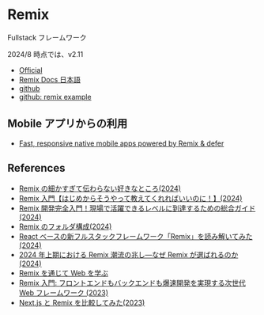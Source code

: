 # Remix

Fullstack フレームワーク

2024/8 時点では、v2.11

- [Official](https://remix.run/)
- [Remix Docs 日本語](https://remix-docs-ja.techtalk.jp/)
- [github](https://github.com/remix-run/remix)
- [github: remix example](https://github.com/remix-run/examples)

## Mobile アプリからの利用

- [Fast, responsive native mobile apps powered by Remix & defer](https://remix.guide/resources/shaw4Nxm3QmN)

## References

- [Remix の細かすぎて伝わらない好きなところ(2024)](https://www.docswell.com/s/8723156/ZQR837-2024-08-07-172936#p1)
- [Remix 入門【はじめからそうやって教えてくれればいいのに！】(2024)](https://zenn.dev/ak/articles/cef68c1b67a314)
- [Remix 開発完全入門！現場で活躍できるレベルに到達するための総合ガイド (2024)](https://zenn.dev/llm_robot/articles/20240731-remix-react-ssr-routing)
- [Remix のフォルダ構成(2024)](https://zenn.dev/tor_inc/articles/0b5960a7cee2c5)
- [React ベースの新フルスタックフレームワーク「Remix」を読み解いてみた (2024)](https://qiita.com/FAL-coffee/items/5f44dc785f3faf268fb6)
- [2024 年上期における Remix 潮流の兆し―なぜ Remix が選ばれるのか(2024)](https://zenn.dev/typebase_dev/articles/why-choose-remix)
- [Remix を通じて Web を学ぶ](https://codezine.jp/article/corner/942)
- [Remix 入門: フロントエンドもバックエンドも爆速開発を実現する次世代 Web フレームワーク (2023)](https://zenn.dev/mackay/articles/123c29f46d213c)
- [Next.js と Remix を比較してみた(2023)](https://zenn.dev/noko_noko/articles/90ad5279dfdd1e)
